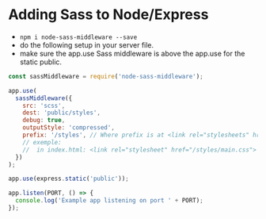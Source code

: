 # Adding Sass to Node/Express

- `npm i node-sass-middleware --save`
- do the following setup in your server file.
- make sure the app.use Sass middleware is above the app.use for the static public.

```js
const sassMiddleware = require('node-sass-middleware');

app.use(
  sassMiddleware({
    src: 'scss',
    dest: 'public/styles',
    debug: true,
    outputStyle: 'compressed',
    prefix: '/styles', // Where prefix is at <link rel="stylesheets" href="prefix/style.css"/>
    // exemple:
    //  in index.html: <link rel="stylesheet" href="/styles/main.css">
  })
);

app.use(express.static('public'));

app.listen(PORT, () => {
  console.log('Example app listening on port ' + PORT);
});
```
